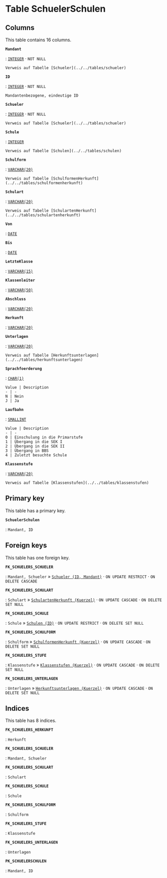 # Table **SchuelerSchulen**

## Columns

This table contains 16 columns.

**`Mandant`**

:   [`INTEGER`](https://firebirdsql.org/file/documentation/html/en/refdocs/fblangref40/firebird-40-language-reference.html#fblangref40-datatypes-inttypes) · `NOT NULL`

    Verweis auf Tabelle [Schueler](../../tables/schueler)

**`ID`**

:   [`INTEGER`](https://firebirdsql.org/file/documentation/html/en/refdocs/fblangref40/firebird-40-language-reference.html#fblangref40-datatypes-inttypes) · `NOT NULL`

    Mandantenbezogene, eindeutige ID

**`Schueler`**

:   [`INTEGER`](https://firebirdsql.org/file/documentation/html/en/refdocs/fblangref40/firebird-40-language-reference.html#fblangref40-datatypes-inttypes) · `NOT NULL`

    Verweis auf Tabelle [Schueler](../../tables/schueler)

**`Schule`**

:   [`INTEGER`](https://firebirdsql.org/file/documentation/html/en/refdocs/fblangref40/firebird-40-language-reference.html#fblangref40-datatypes-inttypes)

    Verweis auf Tabelle [Schulen](../../tables/schulen)

**`Schulform`**

:   [`VARCHAR(20)`](https://firebirdsql.org/file/documentation/html/en/refdocs/fblangref40/firebird-40-language-reference.html#fblangref40-datatypes-chartypes)

    Verweis auf Tabelle [SchulformenHerkunft](../../tables/schulformenherkunft)

**`Schulart`**

:   [`VARCHAR(20)`](https://firebirdsql.org/file/documentation/html/en/refdocs/fblangref40/firebird-40-language-reference.html#fblangref40-datatypes-chartypes)

    Verweis auf Tabelle [SchulartenHerkunft](../../tables/schulartenherkunft)

**`Von`**

:   [`DATE`](https://firebirdsql.org/file/documentation/html/en/refdocs/fblangref40/firebird-40-language-reference.html#fblangref40-datatypes-datetime)

**`Bis`**

:   [`DATE`](https://firebirdsql.org/file/documentation/html/en/refdocs/fblangref40/firebird-40-language-reference.html#fblangref40-datatypes-datetime)

**`LetzteKlasse`**

:   [`VARCHAR(15)`](https://firebirdsql.org/file/documentation/html/en/refdocs/fblangref40/firebird-40-language-reference.html#fblangref40-datatypes-chartypes)

**`Klassenleiter`**

:   [`VARCHAR(50)`](https://firebirdsql.org/file/documentation/html/en/refdocs/fblangref40/firebird-40-language-reference.html#fblangref40-datatypes-chartypes)

**`Abschluss`**

:   [`VARCHAR(20)`](https://firebirdsql.org/file/documentation/html/en/refdocs/fblangref40/firebird-40-language-reference.html#fblangref40-datatypes-chartypes)

**`Herkunft`**

:   [`VARCHAR(20)`](https://firebirdsql.org/file/documentation/html/en/refdocs/fblangref40/firebird-40-language-reference.html#fblangref40-datatypes-chartypes)

**`Unterlagen`**

:   [`VARCHAR(20)`](https://firebirdsql.org/file/documentation/html/en/refdocs/fblangref40/firebird-40-language-reference.html#fblangref40-datatypes-chartypes)

    Verweis auf Tabelle [Herkunftsunterlagen](../../tables/herkunftsunterlagen)

**`Sprachfoerderung`**

:   [`CHAR(1)`](https://firebirdsql.org/file/documentation/html/en/refdocs/fblangref40/firebird-40-language-reference.html#fblangref40-datatypes-chartypes)

    Value | Description
    - | -
    N | Nein
    J | Ja

**`Laufbahn`**

:   [`SMALLINT`](https://firebirdsql.org/file/documentation/html/en/refdocs/fblangref40/firebird-40-language-reference.html#fblangref40-datatypes-inttypes)

    Value | Description
    - | -
    0 | Einschulung in die Primarstufe
    1 | Übergang in die SEK I
    2 | Übergang in die SEK II
    3 | Übergang in BBS
    4 | Zuletzt besuchte Schule

**`Klassenstufe`**

:   [`VARCHAR(20)`](https://firebirdsql.org/file/documentation/html/en/refdocs/fblangref40/firebird-40-language-reference.html#fblangref40-datatypes-chartypes)

    Verweis auf Tabelle [Klassenstufen](../../tables/klassenstufen)

## Primary key

This table has a primary key.

**`SchuelerSchulen`**

:   `Mandant, ID`

## Foreign keys

This table has one foreign key.

**`FK_SCHUELERS_SCHUELER`**

:   `Mandant, Schueler` » [`Schueler (ID, Mandant)`](../../tables/schueler) · `ON UPDATE RESTRICT` · `ON DELETE CASCADE`

**`FK_SCHUELERS_SCHULART`**

:   `Schulart` » [`SchulartenHerkunft (Kuerzel)`](../../tables/schulartenherkunft) · `ON UPDATE CASCADE` · `ON DELETE SET NULL`

**`FK_SCHUELERS_SCHULE`**

:   `Schule` » [`Schulen (ID)`](../../tables/schulen) · `ON UPDATE RESTRICT` · `ON DELETE SET NULL`

**`FK_SCHUELERS_SCHULFORM`**

:   `Schulform` » [`SchulformenHerkunft (Kuerzel)`](../../tables/schulformenherkunft) · `ON UPDATE CASCADE` · `ON DELETE SET NULL`

**`FK_SCHUELERS_STUFE`**

:   `Klassenstufe` » [`Klassenstufen (Kuerzel)`](../../tables/klassenstufen) · `ON UPDATE CASCADE` · `ON DELETE SET NULL`

**`FK_SCHUELERS_UNTERLAGEN`**

:   `Unterlagen` » [`Herkunftsunterlagen (Kuerzel)`](../../tables/herkunftsunterlagen) · `ON UPDATE CASCADE` · `ON DELETE SET NULL`

## Indices

This table has 8 indices.

**`FK_SCHUELERS_HERKUNFT`**

:   `Herkunft`

**`FK_SCHUELERS_SCHUELER`**

:   `Mandant, Schueler`

**`FK_SCHUELERS_SCHULART`**

:   `Schulart`

**`FK_SCHUELERS_SCHULE`**

:   `Schule`

**`FK_SCHUELERS_SCHULFORM`**

:   `Schulform`

**`FK_SCHUELERS_STUFE`**

:   `Klassenstufe`

**`FK_SCHUELERS_UNTERLAGEN`**

:   `Unterlagen`

**`PK_SCHUELERSCHULEN`**

:   `Mandant, ID`
